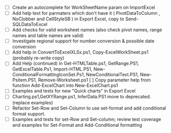 - [ ] Create an autocomplete for WorkSheetName param on ImportExcel
- [ ] Add help text for parmaters which don't have it ( PivotDataToColumn , NoClobber and CellStyleSB ) in Export Excel, copy to Send-SQLDataToExcel
- [ ] Add checks for valid worksheet names (also check pivot names, range names and table names are valid)
- [ ] Investigate regional support for number conversion & possible date conversion
- [ ] Add help in ConvertToExcelXLSx.ps1, Copy-ExcelWorkSheet.ps1 (probably re-write copy)
- [ ] Add Help (continued) in Get-HTMLTable.ps1, GetRange.PS1,  GetExcelTable.Ps1, Import-HTML.PS1,  New-ConditionalFormattingIconSet.Ps1, NewConditionalText.PS1, New-Psitem.PS1, Remove-Worksheet.ps1
  [ ] Copy parameter help from function Add-ExcelChart into New-ExcelChart.ps1
- [ ] Examples and tests for new "Quick charts" in Export Excel 
- [ ]  Charting.ps1,GetXYRange.ps1, InferData.PS1 move to deprecated. (replace examples)
- [ ] Refactor Set-Row and Set-Column to use set-format and add conditional format support.
- [ ] Examples and tests for set-Row and Set-column; review test coverage and examples for Set-Format and Add-Conditional formatting